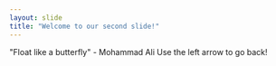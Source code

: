 ```yaml
---
layout: slide
title: "Welcome to our second slide!"
---
```

"Float like a butterfly" - Mohammad Ali
Use the left arrow to go back!
